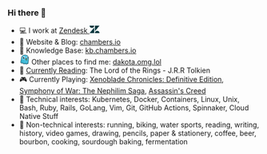 ### Hi there 🤙

- 💻 I work at [Zendesk <img src=assets/zendesk-solo-z-logo.png width=20px>](https://github.com/zendesk)
- 💬 Website & Blog: [chambers.io]
- 🧠 Knowledge Base: [kb.chambers.io]
- <img src=assets/omg-dot-lol-favicon.png width=20px> Other places to find me: [dakota.omg.lol]
- 📖 [Currently Reading]: The Lord of the Rings - J.R.R Tolkien
- 🎮 Currently Playing: [Xenoblade Chronicles: Definitive Edition], [Symphony of War: The Nephilim Saga], [Assassin's Creed]
- 🐳 Technical interests: Kubernetes, Docker, Containers, Linux, Unix, Bash, Ruby, Rails, GoLang, Vim, Git, GitHub Actions, Spinnaker, Cloud Native Stuff
- 🍞 Non-technical interests: running, biking, water sports, reading, writing, history, video games, drawing, pencils, paper & stationery, coffee, beer, bourbon, cooking, sourdough baking, fermentation
  
[chambers.io]:https://chambers.io
[kb.chambers.io]:https://kb.chambers.io
[dakota.omg.lol]:https://dakota.omg.lol/
[Currently Reading]:https://www.goodreads.com/user/show/44353038-dakota-chambers
[Xenoblade Chronicles: Definitive Edition]:https://www.nintendo.com/store/products/xenoblade-chronicles-definitive-edition-switch/
[Symphony of War: The Nephilim Saga]:https://store.steampowered.com/app/1488200/Symphony_of_War_The_Nephilim_Saga/
[Assassin's Creed]: https://store.steampowered.com/app/15100/Assassins_Creed_Directors_Cut_Edition/
